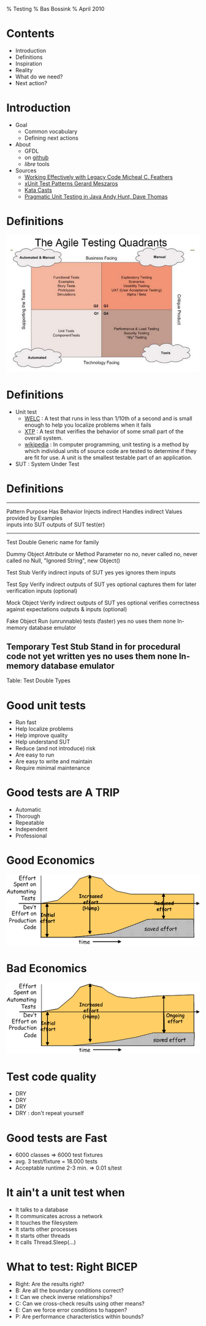% Testing
% Bas Bossink
% April 2010

# Contents

- Introduction
- Definitions
- Inspiration
- Reality
- What do we need?
- Next action?

# Introduction
- Goal
    + Common vocabulary
    + Defining next actions
- About
    + GFDL
    + on [github][gh]
    + *libre* tools
- Sources
    + [Working Effectively with Legacy Code Micheal C. Feathers][welc]
    + [xUnit Test Patterns Gerard Meszaros][xtp]
    + [Kata Casts][kc]
    + [Pragmatic Unit Testing in Java Andy Hunt, Dave Thomas][putj]
    
[gh]: http://github.com/basbossink/presentations "Presentations on github"
[welc]: http://www.amazon.com/Working-Effectively-Legacy-Michael-Feathers/dp/0131177052/ref=sr_1_1?s=books&ie=UTF8&qid=1289675186&sr=1-1 "Working Effectively with Legacy code"
[xtp]: http://xunitpatterns.com/ "xUnit Test Patterns"
[kc]: http://www.katacasts.com/ "Kata Casts"
[putj]: http://pragprog.com/titles/utj/pragmatic-unit-testing-in-java-with-junit "Pragmatic Unit Testing in Java"

# Definitions

![](agile-testing-quadrants.JPG "agile testing quadrants")

# Definitions
- Unit test
    + [WELC][welc] : A test that runs in less than 1/10th of a second
    and is small enough to help you localize problems when it fails
    + [XTP][xtp] : A test that verifies the behavior of some small
    part of the overall system.
    + [wikipedia][wput] : In computer programming, unit testing is a
    method by which individual units of source code are tested to
    determine if they are fit for use. A unit is the smallest testable
    part of an application.
- SUT : System Under Test

# Definitions

------------------------------------------------------------------------------------------------------------------------------------------------------------------------------------------------------------
Pattern             Purpose                                      Has Behavior  Injects indirect  Handles indirect                          Values provided by           Examples                             
                                                                               inputs into SUT   outputs of SUT                            test(er)                                                         
------------------- -------------------------------------------- ------------  ----------------- ----------------------------------------- ---------------------------- ------------------------------------
Test Double         Generic name for family                

Dummy Object        Attribute or Method Parameter                no            no, never called  no, never called                          no                           Null, "Ignored String", new Object() 

Test Stub           Verify indirect inputs of SUT                yes           yes               ignores them                              inputs                                                           

Test Spy            Verify indirect outputs of SUT               yes           optional          captures them for later verification      inputs (optional)                                                

Mock Object         Verify indirect outputs of SUT               yes           optional          verifies correctness against expectations outputs & inputs (optional)                                      

Fake Object         Run (unrunnable) tests (faster)              yes           no                uses them                                 none                         In-memory database emulator          

Temporary Test Stub Stand in for procedural code not yet written yes           no                uses them                                 none                         In-memory database emulator          
------------------------------------------------------------------------------------------------------------------------------------------------------------------------------------------------------------

Table: Test Double Types

# Good unit tests
- Run fast
- Help localize problems
- Help improve quality
- Help understand SUT
- Reduce (and not introduce) risk
- Are easy to run
- Are easy to write and maintain
- Require minimal maintenance

# Good tests are A TRIP
- Automatic
- Thorough
- Repeatable
- Independent
- Professional

# Good Economics
![](Economics-Good.gif "Good testing economics")

# Bad Economics
![](Economics-Bad.gif "Bad testing economics")

# Test code quality
- DRY
- DRY
- DRY
- DRY : don't repeat yourself

# Good tests are Fast
- 6000 classes => 6000 test fixtures
- avg. 3 test/fixture = 18.000 tests
- Acceptable runtime 2-3 min. => 0.01 s/test

# It ain't a unit test when
- It talks to a database
- It communicates across a network
- It touches the filesystem
- It starts other processes
- It starts other threads
- It calls Thread.Sleep(...)

# What to test: Right BICEP
- Right: Are the results right?
- B: Are all the boundary conditions correct?
- I: Can we check inverse relationships?
- C: Can we cross-check results using other means?
- E: Can we force error conditions to happen?
- P: Are performance characteristics within bounds?

[wput]: http://en.wikipedia.org/wiki/Unit_test "Wikipedia Unit Test"
